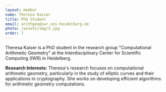 ```yaml
---
layout: member
name: Theresa Kaiser
title: PhD Student
email: arithgeo@iwr.uni-heidelberg.de
photo: /assets/img/3.jpg
order: 7
---
```


Theresa Kaiser is a PhD student in the research group "Computational Arithmetic Geometry" at the Interdisciplinary Center for Scientific Computing (IWR) in Heidelberg.

**Research Interests:**
Theresa's research focuses on computational arithmetic geometry, particularly in the study of elliptic curves and their applications in cryptography. She works on developing efficient algorithms for arithmetic geometry computations. 